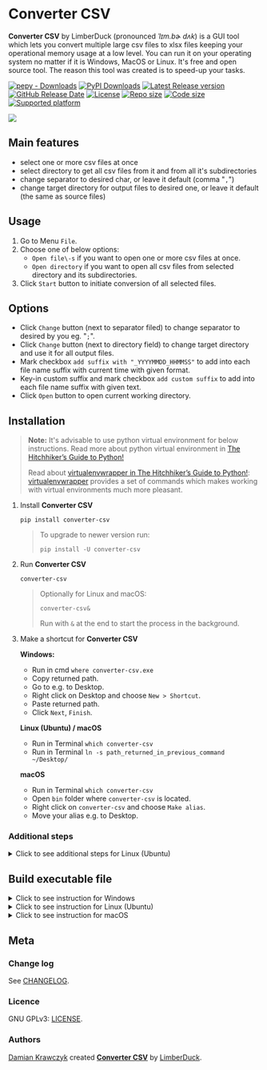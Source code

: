 # Converter CSV

**Converter CSV** by LimberDuck (pronounced *ˈlɪm.bɚ dʌk*) is a GUI tool
which lets you convert multiple large csv files to xlsx files keeping
your operational memory usage at a low level. You can run it on your
operating system no matter if it is Windows, MacOS or Linux. It's free
and open source tool. The reason this tool was created is to speed-up
your tasks.

[![pepy - Downloads](https://img.shields.io/pepy/dt/converter-csv?logo=PyPI)](https://pepy.tech/projects/converter-csv) [![PyPI Downloads](https://static.pepy.tech/badge/converter-csv/month)](https://pepy.tech/projects/converter-csv)
[![Latest Release version](https://img.shields.io/github/v/release/LimberDuck/converter-csv?label=Latest%20release)](https://github.com/LimberDuck/converter-csv/releases) 
[![GitHub Release Date](https://img.shields.io/github/release-date/limberduck/converter-csv?label=released&logo=GitHub)](https://github.com/LimberDuck/converter-csv/releases)
[![License](https://img.shields.io/github/license/LimberDuck/converter-csv.svg)](https://github.com/LimberDuck/converter-csv/blob/main/LICENSE)
[![Repo size](https://img.shields.io/github/repo-size/LimberDuck/converter-csv.svg)](https://github.com/LimberDuck/converter-csv)
[![Code size](https://img.shields.io/github/languages/code-size/LimberDuck/converter-csv.svg)](https://github.com/LimberDuck/converter-csv)
[![Supported platform](https://img.shields.io/badge/platform-windows%20%7C%20macos%20%7C%20linux-lightgrey.svg)](https://github.com/LimberDuck/converter-csv)
<!-- [![PyPI - Downloads](https://img.shields.io/pypi/dm/converter-csv?logo=PyPI)](https://pypistats.org/packages/converter-csv) -->

![](https://user-images.githubusercontent.com/9287709/57588063-d4b2f280-750e-11e9-9ba8-e2d301d38cbc.png)

## Main features

* select one or more csv files at once
* select directory to get all csv files from it and from all it's subdirectories
* change separator to desired char, or leave it default (comma "`,`")
* change target directory for output files to desired one, or leave it default (the same as source files)

## Usage

1. Go to Menu `File`.
2. Choose one of below options:
    - `Open file\-s` if you want to open one or more csv files at once.
    - `Open directory` if you want to open all csv files from selected directory and its subdirectories.
3. Click `Start` button to initiate conversion of all selected files.

## Options

* Click `Change` button (next to separator filed) to change separator to desired by you eg. "`;`".
* Click `Change` button (next to directory field) to change target directory and use it for all output files.
* Mark checkbox `add suffix with "_YYYYMMDD_HHMMSS"` to add into each file name suffix with current time with given format.
* Key-in custom suffix and mark checkbox `add custom suffix` to add into each file name suffix with given text.
* Click `Open` button to open current working directory.

## Installation

> **Note:**
> It's advisable to use python virtual environment for below instructions. Read more about python virtual environment in [The Hitchhiker’s Guide to Python!](https://docs.python-guide.org/dev/virtualenvs/)
> 
>Read about [virtualenvwrapper in The Hitchhiker’s Guide to Python!](https://docs.python-guide.org/dev/virtualenvs/#virtualenvwrapper): [virtualenvwrapper](https://virtualenvwrapper.readthedocs.io) provides a set of commands which makes working with virtual environments much more pleasant.


1. Install **Converter CSV**
    
   `pip install converter-csv`

   > To upgrade to newer version run:
   > 
   > `pip install -U converter-csv`

2. Run **Converter CSV**

   `converter-csv`
   
   > Optionally for Linux and macOS:
   > 
   > `converter-csv&`
   > 
   > Run with `&` at the end to start the process in the background.

3. Make a shortcut for **Converter CSV**

   **Windows:**
   
   - Run in cmd `where converter-csv.exe`
   - Copy returned path.
   - Go to e.g. to Desktop.
   - Right click on Desktop and choose `New > Shortcut`.
   - Paste returned path.
   - Click `Next`, `Finish`.
   
   **Linux (Ubuntu) / macOS**
   - Run in Terminal `which converter-csv`
   - Run in Terminal `ln -s path_returned_in_previous_command ~/Desktop/`

   **macOS**

   - Run in Terminal `which converter-csv`
   - Open `bin` folder where `converter-csv` is located.
   - Right click on `converter-csv` and choose `Make alias`.
   - Move your alias e.g. to Desktop.

### Additional steps

<details>
  <summary>Click to see additional steps for Linux (Ubuntu)</summary>

#### Linux (Ubuntu)

If you installed without python virtual environment, and you see below error:

```shell
~$ converter-csv
converter-csv: command not found
```

Add below to `~/.bashrc`

```bash
# set PATH so it includes user's private ~/.local/bin if it exists
if [ -d "$HOME/.local/bin" ] ; then
    PATH="$HOME/.local/bin:$PATH"
fi
```

If you see below error:

```shell
~$ converter-csv
qt.qpa.plugin: Could not load the Qt platform plugin "xcb" in "" even though it was found.
This application failed to start because no Qt platform plugin could be initialized. Reinstalling the application may fix this problem.

Available platform plugins are: eglfs, linuxfb, minimal, minimalegl, offscreen, vnc, wayland-egl, wayland, wayland-xcomposite-egl, wayland-xcomposite-glx, webgl, xcb.

Aborted (core dumped)
```

Run below to fix the error:

```shell
sudo apt-get install --reinstall libxcb-xinerama0
```

</details>

## Build executable file

<details>
  <summary>Click to see instruction for Windows</summary>

### Windows

1. Clone **Converter CSV** repository using below command

    ```
    git clone https://github.com/LimberDuck/converter-csv.git
    ```

2. Install requirements using below command

    ```
    pip install -r requirements.txt
    ```

3. Run **Converter CSV** using below command
    
    ```
    python -m converter_csv
    ```

4. Upgrade setuptools using below command

    ```
    pip install --upgrade setuptools
    ```

5. Install PyInstaller

   ```
   pip install PyInstaller
   ```

6. Build your own executable file using below command

   ```
   pyinstaller --onefile --windowed --icon=.\icons\LimberDuck-converter-csv.ico --name converter-csv converter_csv\__main__.py
   ```

7. Go to `dist` catalog to find executable file `converter-csv.exe`

</details>

<details>
  <summary>Click to see instruction for Linux (Ubuntu)</summary>

### Linux (Ubuntu)

1. Clone **Converter CSV** repository using below command

   ```
   git clone https://github.com/LimberDuck/converter-csv.git
   ```

2. Install requirements using below command

   ```
   pip install -r requirements.txt
   ```

3. Run **Converter CSV** using below command

   ```
   python -m converter_csv
   ```

4. Upgrade setuptools using below command

   ```
   pip install --upgrade setuptools
   ```

5. Install PyInstaller

   ```
   pip install PyInstaller
   ```

6. Build your own executable file using below command

   ```
   pyinstaller --onefile --windowed --icon=./icons/LimberDuck-converter-csv.ico --name converter-csv converter_csv/__main__.py
   ```

7. Go to `dist` catalog to find executable file `converter-csv`.

</details>

<details>
  <summary>Click to see instruction for macOS</summary>

### macOS

1. Clone **Converter CSV** repository using below command

   ```
   git clone https://github.com/LimberDuck/converter-csv.git
   ```

2. Install requirements using below command

   ```
   pip install -r requirements.txt
   ```

3. Run **Converter CSV** using below command

   ```
   python -m converter_csv
   ```

4. Upgrade setuptools using below command

   ```
   pip install --upgrade setuptools
   ```

5. Install PyInstaller

   ```
   pip install PyInstaller
   ```

6. Build your own executable file using below command

   ```
   pyinstaller --onefile --windowed --icon=./icons/LimberDuck-converter-csv.ico --name converter-csv converter_csv/__main__.py
   ```

7. Go to `dist` catalog to find executable file `converter-csv`.

</details>

## Meta

### Change log

See [CHANGELOG].


### Licence

GNU GPLv3: [LICENSE].


### Authors

[Damian Krawczyk] created **[Converter CSV]** by [LimberDuck].

[Damian Krawczyk]: https://damiankrawczyk.com
[Converter CSV]: https://limberduck.org/en/latest/tools/converter-csv
[LimberDuck]: https://limberduck.org
[CHANGELOG]: https://github.com/LimberDuck/converter-csv/blob/master/CHANGELOG.md
[LICENSE]: https://github.com/LimberDuck/converter-csv/blob/master/LICENSE
